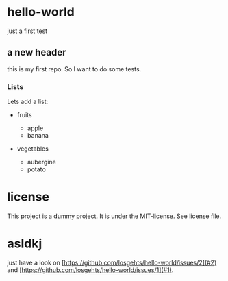 # hello-world
just a first test

## a new header
this is my first repo. So I want to do some tests.

### Lists
Lets add a list:
* fruits
	- apple
	- banana

* vegetables
	- aubergine
	- potato

# license
This project is a dummy project. It is under the MIT-license. See license file.

# asldkj
just have a look on [https://github.com/losgehts/hello-world/issues/2](#2) and [https://github.com/losgehts/hello-world/issues/1](#1).

